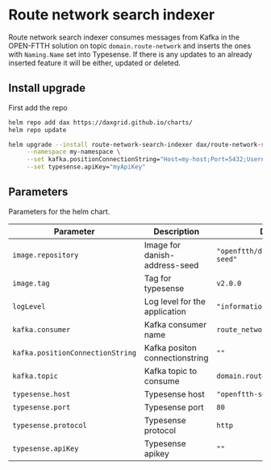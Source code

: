 # Route network search indexer

Route network search indexer consumes messages from Kafka in the OPEN-FTTH solution on topic `domain.route-network` and inserts the ones with `Naming.Name` set into Typesense. If there is any updates to an already inserted feature it will be either, updated or deleted.

## Install upgrade

First add the repo
```sh
helm repo add dax https://daxgrid.github.io/charts/
helm repo update
```

```sh
helm upgrade --install route-network-search-indexer dax/route-network-search-indexer \
     --namespace my-namespace \
     --set kafka.positionConnectionString="Host=my-host;Port=5432;Username=postgres;Password=postgres;Database=my-database" \
     --set typesense.apiKey="myApiKey"
```

## Parameters

Parameters for the helm chart.

| Parameter                        | Description                                  | Default                          |
|----------------------------------|----------------------------------------------|----------------------------------|
| `image.repository`               | Image for danish-address-seed                | `"openftth/danish-address-seed"` |
| `image.tag`                      | Tag for typesense                            | `v2.0.0`                         |
| `logLevel`                       | Log level for the application                | `"information"`                  |
| `kafka.consumer`                 | Kafka consumer name                          | `route_network_search_indexer`   |
| `kafka.positionConnectionString` | Kafka positon connectionstring               | `""`                             |
| `kafka.topic`                    | Kafka topic to consume                       | `domain.route-network`           |
| `typesense.host`                 | Typesense host                               | `"openftth-search-typesense"`    |
| `typesense.port`                 | Typesense port                               | `80`                             |
| `typesense.protocol`             | Typesense protocol                           | `http`                           |
| `typesense.apiKey`               | Typesense apikey                             | `""`                             |
